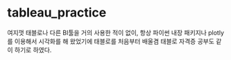 # tableau_practice

여지껏 태블로나 다른 BI툴을 거의 사용한 적이 없이, 항상 파이썬 내장 패키지나 plotly를 이용해서 시각화를 해 왔었기에 태블로를 처음부터 배울겸 태블로 자격증 공부도 같이 하기로 하였다.
